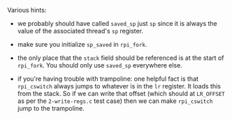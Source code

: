 Various hints:
  - we probably should have called `saved_sp` just `sp` since it is always
    the value of the associated thread's  `sp` register. 

  - make sure you initialize `sp_saved` in `rpi_fork`.

  - the only place that the `stack` field should be referenced is at
    the start of `rpi_fork`.  You should only use `saved_sp` everywhere
    else.

  - if you're having trouble with trampoline: one helpful fact is that 
    `rpi_cswitch` always jumps to whatever is in the `lr` register.
    It loads this from the stack.  So if we can write that offset (which
    should at `LR_OFFSET` as per the `2-write-regs.c` test case) then
    we can make `rpi_cswitch` jump to the trampoline.
